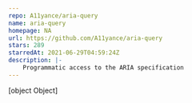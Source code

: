 ```yaml
---
repo: A11yance/aria-query
name: aria-query
homepage: NA
url: https://github.com/A11yance/aria-query
stars: 289
starredAt: 2021-06-29T04:59:24Z
description: |-
    Programmatic access to the ARIA specification
---
```


[object Object]
